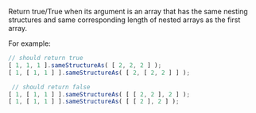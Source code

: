 Return true/True when its argument is an array that has the same nesting structures and same corresponding length of nested arrays as the first array.

For example:
``` javascript
// should return true
[ 1, 1, 1 ].sameStructureAs( [ 2, 2, 2 ] );          
[ 1, [ 1, 1 ] ].sameStructureAs( [ 2, [ 2, 2 ] ] );  

 // should return false 
[ 1, [ 1, 1 ] ].sameStructureAs( [ [ 2, 2 ], 2 ] );  
[ 1, [ 1, 1 ] ].sameStructureAs( [ [ 2 ], 2 ] );  
```
